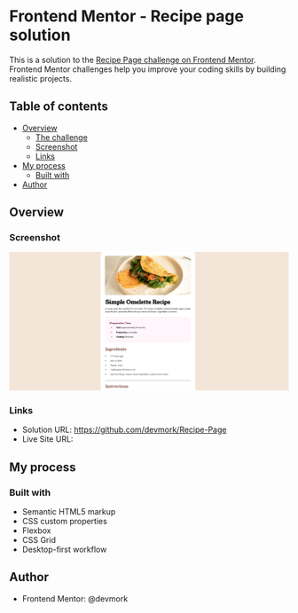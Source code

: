 # Frontend Mentor - Recipe page solution

This is a solution to the [Recipe Page challenge on Frontend Mentor](https://www.frontendmentor.io/challenges/recipe-page-KiTsR8QQKm). Frontend Mentor challenges help you improve your coding skills by building realistic projects. 

## Table of contents

- [Overview](#overview)
  - [The challenge](#the-challenge)
  - [Screenshot](#screenshot)
  - [Links](#links)
- [My process](#my-process)
  - [Built with](#built-with)
- [Author](#author)


## Overview

### Screenshot

![](public/assets/screenshots/Screenshot%202024-11-05%20000737.png)



### Links

- Solution URL: https://github.com/devmork/Recipe-Page 
- Live Site URL: 

## My process

### Built with

- Semantic HTML5 markup
- CSS custom properties
- Flexbox
- CSS Grid
- Desktop-first workflow


## Author

- Frontend Mentor: @devmork

